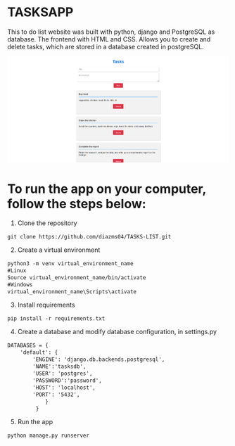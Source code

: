 # TASKSAPP
This to do list website was built with python, django and PostgreSQL as database. The frontend with HTML and CSS.
Allows you to create and delete tasks, which are stored in a database created in postgreSQL.

![](https://github.com/diazms04/TASKS-LIST/blob/main/Screenshot%202023-03-26%20161204.png)

# To run the app on your computer, follow the steps below:

1. Clone the repository
```
git clone https://github.com/diazms04/TASKS-LIST.git
```

2. Create a virtual environment
```
python3 -m venv virtual_environment_name
#Linux
Source virtual_environment_name/bin/activate
#Windows
virtual_environment_name\Scripts\activate
```

3. Install requirements
```
pip install -r requirements.txt
```
4. Create a database and modify database configuration, in settings.py
```
DATABASES = {
    'default': {
        'ENGINE': 'django.db.backends.postgresql',
        'NAME':'tasksdb',
        'USER': 'postgres',
        'PASSWORD':'password',
        'HOST': 'localhost',
        'PORT': '5432',
            }
         }
```

5. Run the app
```
python manage.py runserver
```
